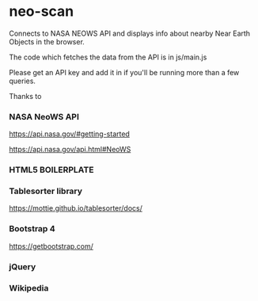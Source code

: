 # neo-scan

Connects to NASA NEOWS API and displays info about nearby 
Near Earth Objects in the browser.

The code which fetches the data from the API
is in js/main.js

Please get an API key and add it in if you'll be
running more than a few queries.

Thanks to

### NASA NeoWS API

https://api.nasa.gov/#getting-started

https://api.nasa.gov/api.html#NeoWS

### HTML5 BOILERPLATE

### Tablesorter library

https://mottie.github.io/tablesorter/docs/

### Bootstrap 4

https://getbootstrap.com/

### jQuery

### Wikipedia